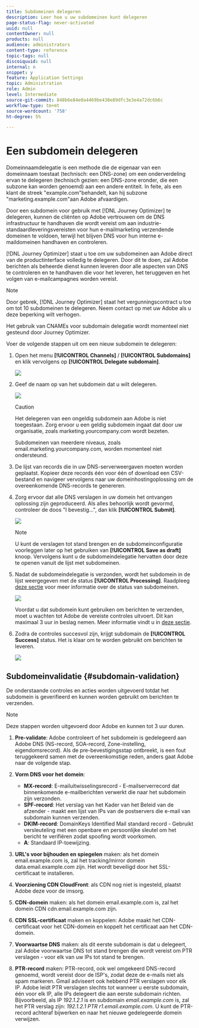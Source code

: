 ```yaml
---
title: Subdomeinen delegeren
description: Leer hoe u uw subdomeinen kunt delegeren
page-status-flag: never-activated
uuid: null
contentOwner: null
products: null
audience: administrators
content-type: reference
topic-tags: null
discoiquuid: null
internal: n
snippet: y
feature: Application Settings
topic: Administration
role: Admin
level: Intermediate
source-git-commit: 848b6e84e0a4469be438e89dfc3e3e4a72dc6b6c
workflow-type: tm+mt
source-wordcount: '758'
ht-degree: 5%

---
```



# Een subdomein delegeren

Domeinnaamdelegatie is een methode die de eigenaar van een domeinnaam toestaat (technisch: een DNS-zone) om een onderverdeling ervan te delegeren (technisch gezien: een DNS-zone eronder, die een subzone kan worden genoemd) aan een andere entiteit. In feite, als een klant de streek &quot;example.com&quot;behandelt, kan hij subzone &quot;marketing.example.com&quot;aan Adobe afvaardigen.

Door een subdomein voor gebruik met [!DNL Journey Optimizer] te delegeren, kunnen de cliënten op Adobe vertrouwen om de DNS infrastructuur te handhaven die wordt vereist om aan industrie-standaardleveringsvereisten voor hun e-mailmarketing verzendende domeinen te voldoen, terwijl het blijven DNS voor hun interne e-maildomeinen handhaven en controleren.

[!DNL Journey Optimizer] staat u toe om uw subdomeinen aan Adobe direct van de productinterface volledig te delegeren. Door dit te doen, zal Adobe berichten als beheerde dienst kunnen leveren door alle aspecten van DNS te controleren en te handhaven die voor het leveren, het teruggeven en het volgen van e-mailcampagnes worden vereist.

>[!NOTE]
>
>Door gebrek, [!DNL Journey Optimizer] staat het vergunningscontract u toe om tot 10 subdomeinen te delegeren. Neem contact op met uw Adobe als u deze beperking wilt verhogen.
>
>Het gebruik van CNAMEs voor subdomain delegatie wordt momenteel niet gesteund door Journey Optimizer.

Voer de volgende stappen uit om een nieuw subdomein te delegeren:

1. Open het menu **[!UICONTROL Channels]** / **[!UICONTROL Subdomains]** en klik vervolgens op **[!UICONTROL Delegate subdomain]**.

   ![](../assets/subdomain-delegate.png)

1. Geef de naam op van het subdomein dat u wilt delegeren.

   ![](../assets/subdomain-name.png)

   >[!CAUTION]
   >
   >Het delegeren van een ongeldig subdomein aan Adobe is niet toegestaan. Zorg ervoor u een geldig subdomein ingaat dat door uw organisatie, zoals marketing.yourcompany.com wordt bezeten.
   >
   >Subdomeinen van meerdere niveaus, zoals email.marketing.yourcompany.com, worden momenteel niet ondersteund.

1. De lijst van records die in uw DNS-serverweergaven moeten worden geplaatst. Kopieer deze records één voor één of download een CSV-bestand en navigeer vervolgens naar uw domeinhostingoplossing om de overeenkomende DNS-records te genereren.

1. Zorg ervoor dat alle DNS verslagen in uw domein het ontvangen oplossing zijn geproduceerd. Als alles behoorlijk wordt gevormd, controleer de doos &quot;I bevestig...&quot;, dan klik **[!UICONTROL Submit]**.

   ![](../assets/subdomain-submit.png)

   >[!NOTE]
   >
   >U kunt de verslagen tot stand brengen en de subdomeinconfiguratie voorleggen later op het gebruiken van **[!UICONTROL Save as draft]** knoop. Vervolgens kunt u de subdomeindelegatie hervatten door deze te openen vanuit de lijst met subdomeinen.

1. Nadat de subdomeindelegatie is verzonden, wordt het subdomein in de lijst weergegeven met de status **[!UICONTROL Processing]**. Raadpleeg [deze sectie](access-subdomains.md) voor meer informatie over de status van subdomeinen.

   ![](../assets/subdomain-processing.png)

   Voordat u dat subdomein kunt gebruiken om berichten te verzenden, moet u wachten tot Adobe de vereiste controles uitvoert. Dit kan maximaal 3 uur in beslag nemen. Meer informatie vindt u in [deze sectie](#subdomain-validation).

1. Zodra de controles succesvol zijn, krijgt subdomain de **[!UICONTROL Success]** status. Het is klaar om te worden gebruikt om berichten te leveren.

   <!-- later on, users will be notified in Pulse -->

   ![](../assets/subdomain-notification.png)

## Subdomeinvalidatie {#subdomain-validation}

De onderstaande controles en acties worden uitgevoerd totdat het subdomein is geverifieerd en kunnen worden gebruikt om berichten te verzenden.

>[!NOTE]
>
>Deze stappen worden uitgevoerd door Adobe en kunnen tot 3 uur duren.

1. **Pre-validate**: Adobe controleert of het subdomein is gedelegeerd aan Adobe DNS (NS-record, SOA-record, Zone-instelling, eigendomsrecord). Als de pre-bevestigingsstap ontbreekt, is een fout teruggekeerd samen met de overeenkomstige reden, anders gaat Adobe naar de volgende stap.

1. **Vorm DNS voor het domein**:

   * **MX-record**: E-mailuitwisselingsrecord - E-mailserverrecord dat binnenkomende e-mailberichten verwerkt die naar het subdomein zijn verzonden.
   * **SPF-record**: Het verslag van het Kader van het Beleid van de afzender - maakt een lijst van IPs van de postservers die e-mail van subdomain kunnen verzenden.
   * **DKIM-record**: DomainKeys Identified Mail standard record - Gebruikt versleuteling met een openbare en persoonlijke sleutel om het bericht te verifiëren zodat spoofing wordt voorkomen.
   * **A**: Standaard IP-toewijzing.

1. **URL&#39;s voor bijhouden en spiegelen** maken: als het domein email.example.com is, zal het tracking/mirror domein data.email.example.com zijn. Het wordt beveiligd door het SSL-certificaat te installeren.

1. **Voorziening CDN CloudFront**: als CDN nog niet is ingesteld, plaatst Adobe deze voor de imsorg.

1. **CDN-domein** maken: als het domein email.example.com is, zal het domein CDN cdn.email.example.com zijn.

1. **CDN SSL-certificaat** maken en koppelen: Adobe maakt het CDN-certificaat voor het CDN-domein en koppelt het certificaat aan het CDN-domein.

1. **Voorwaartse DNS** maken: als dit eerste subdomain is dat u delegeert, zal Adobe voorwaartse DNS tot stand brengen die wordt vereist om PTR verslagen - voor elk van uw IPs tot stand te brengen.

1. **PTR-record** maken: PTR-record, ook wel omgekeerd DNS-record genoemd, wordt vereist door de ISP&#39;s, zodat deze de e-mails niet als spam markeren. Gmail adviseert ook hebbend PTR verslagen voor elk IP. Adobe leidt PTR verslagen slechts tot wanneer u eerste subdomain, één voor elk IP, alle IPs delegeert die aan eerste subdomain richten. Bijvoorbeeld, als IP *192.1.2.1* is en subdomain *email.example.com* is, zal het PTR verslag zijn: *192.1.2.1 PTR r1.email.example.com*. U kunt de PTR-record achteraf bijwerken en naar het nieuwe gedelegeerde domein verwijzen.